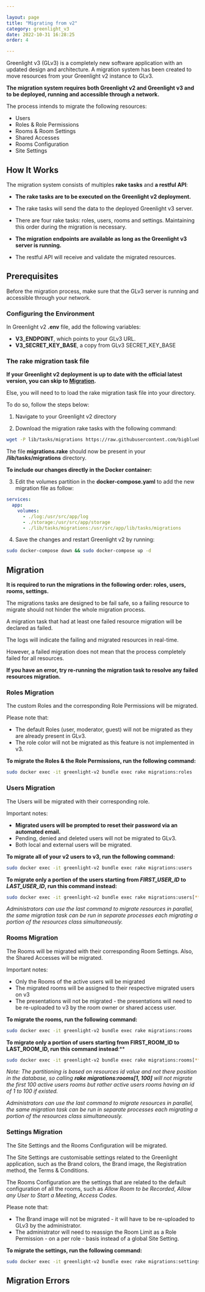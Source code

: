 ```yaml
---

layout: page
title: "Migrating from v2"
category: greenlight_v3
date: 2022-10-31 16:28:25
order: 4

---
```


Greenlight v3 (GLv3) is a completely new software application with an updated design and architecture.
A migration system has been created to move resources from your Greenlight v2 instance to GLv3.

**The migration system requires both Greenlight v2 and Greenlight v3 and to be deployed, running and accessible through a network.**

The process intends to migrate the following resources:
- Users
- Roles & Role Permissions
- Rooms & Room Settings
- Shared Accesses
- Rooms Configuration
- Site Settings

## How It Works

The migration system consists of multiples **rake tasks** and **a restful API**:

- **The rake tasks are to be executed on the Greenlight v2 deployment.**
- The rake tasks will send the data to the deployed Greenlight v3 server.
- There are four rake tasks: roles, users, rooms and settings. Maintaining this order during the migration is necessary.

- **The migration endpoints are available as long as the Greenlight v3 server is running.**
- The restful API will receive and validate the migrated resources.

## Prerequisites

Before the migration process, make sure that the GLv3 server is running and accessible through your network.

### Configuring the Environment

In Greenlight v2 **.env** file, add the following variables:
- **V3_ENDPOINT**, which points to your GLv3 URL.
- **V3_SECRET_KEY_BASE**, a copy from GLv3 SECRET_KEY_BASE

### The rake migration task file

**If your Greenlight v2 deployment is up to date with the official latest version, you can skip to [Migration](#migration).**

Else, you will need to to load the rake migration task file into your directory. 

To do so, follow the steps below:

1) Navigate to your Greenlight v2 directory

2) Download the migration rake tasks with the following command:

```bash
wget -P lib/tasks/migrations https://raw.githubusercontent.com/bigbluebutton/greenlight/master/lib/tasks/migrations/migrations.rake
```

The file **migrations.rake** should now be present in your **/lib/tasks/migrations** directory.

**To include our changes directly in the Docker container:**

3) Edit the volumes partition in the **docker-compose.yaml** to add the new migration file as follow:

```yaml
services:
  app:
    volumes:
      - ./log:/usr/src/app/log
      - ./storage:/usr/src/app/storage
      - ./lib/tasks/migrations:/usr/src/app/lib/tasks/migrations
```


4) Save the changes and restart Greenlight v2 by running:

```bash
sudo docker-compose down && sudo docker-compose up -d
```

## Migration

**It is required to run the migrations in the following order: roles, users, rooms, settings.**

The migrations tasks are designed to be fail safe, so a failing resource to migrate should not hinder the whole migration process.

A migration task that had at least one failed resource migration will be declared as failed.

The logs will indicate the failing and migrated resources in real-time.

However, a failed migration does not mean that the process completely failed for all resources.

**If you have an error, try re-running the migration task to resolve any failed resources migration.**






### Roles Migration

The custom Roles and the corresponding Role Permissions will be migrated.

Please note that:
- The default Roles (user, moderator, guest) will not be migrated as they are already present in GLv3.
- The role color will not be migrated as this feature is not implemented in v3.

**To migrate the Roles & the Role Permissions, run the following command:**
```bash
sudo docker exec -it greenlight-v2 bundle exec rake migrations:roles
```


### Users Migration
The Users will be migrated with their corresponding role.

Important notes:
- **Migrated users will be prompted to reset their password via an automated email.**
- Pending, denied and deleted users will not be migrated to GLv3.
- Both local and external users will be migrated.

**To migrate all of your v2 users to v3, run the following command:**
```bash
sudo docker exec -it greenlight-v2 bundle exec rake migrations:users
```

**To migrate only a portion of the users starting from *FIRST_USER_ID* to *LAST_USER_ID*, run this command instead:**

```bash
sudo docker exec -it greenlight-v2 bundle exec rake migrations:users[**FIRST_USER_ID, LAST_USER_ID**]
```

*Administrators can use the last command to migrate resources in parallel, the same migration task can be run in separate processes each migrating a portion of the resources class simultaneously.*

### Rooms Migration
The Rooms will be migrated with their corresponding Room Settings. Also, the Shared Accesses will be migrated.

Important notes:

- Only the Rooms of the active users will be migrated
- The migrated rooms will be assigned to their respective migrated users on v3
- The presentations will not be migrated - the presentations will need to be re-uploaded to v3 by the room owner or shared access user.

**To migrate the rooms, run the following command:**

```bash
sudo docker exec -it greenlight-v2 bundle exec rake migrations:rooms
```

**To migrate only a portion of users starting from **FIRST_ROOM_ID** to **LAST_ROOM_ID**, run this command instead**:**

```bash
sudo docker exec -it greenlight-v2 bundle exec rake migrations:rooms[**FIRST_ROOM_ID, LAST_ROOM_ID**]
```

*Note: The partitioning is based on resources id value and not there position in the database, so calling **rake migrations:rooms[1, 100]** will not migrate the first 100 active users rooms but rather active users rooms having an id of 1 to 100 if existed.*

*Administrators can use the last command to migrate resources in parallel, the same migration task can be run in separate processes each migrating a portion of the resources class simultaneously.*


### Settings Migration
The Site Settings and the Rooms Configuration will be migrated.

The Site Settings are customisable settings related to the Greenlight application, such as the Brand colors, the Brand image, the Registration method, the Terms & Conditions.

The Rooms Configuration are the settings that are related to the default configuration of all the rooms, such as *Allow Room to be Recorded*, *Allow any User to Start a Meeting*, *Access Codes*.

Please note that:
- The Brand image will not be migrated - it will have to be re-uploaded to GLv3 by the administrator. 
- The administrator will need to reassign the Room Limit as a Role Permission - on a per role - basis instead of a global Site Setting.

**To migrate the settings, run the following command:**

```bash
sudo docker exec -it greenlight-v2 bundle exec rake migrations:settings
```

## Migration Errors
